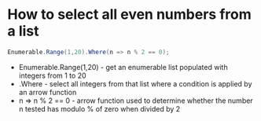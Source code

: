 # How to select all even numbers from a list

``` C#
Enumerable.Range(1,20).Where(n => n % 2 == 0);
```
- Enumerable.Range(1,20) - get an enumerable list populated with integers from 1 to 20
- .Where - select all integers from that list where a condition is applied by an arrow function
- n => n % 2 == 0 - arrow function used to determine whether the number n tested has modulo % of zero when divided by 2